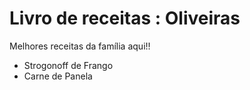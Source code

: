# Livro de receitas : Oliveiras

Melhores receitas da família aqui!!

+ Strogonoff de Frango 
+ Carne de Panela
